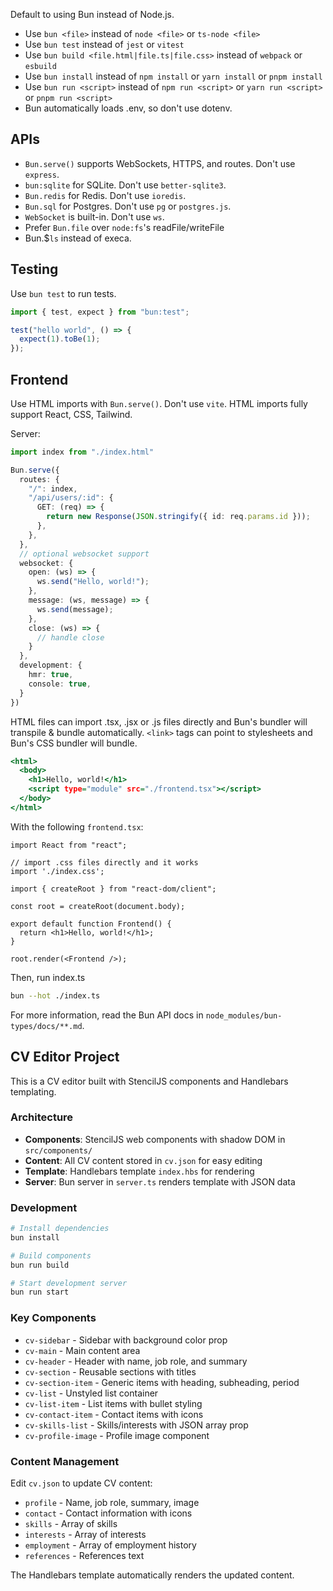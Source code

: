 
Default to using Bun instead of Node.js.

- Use `bun <file>` instead of `node <file>` or `ts-node <file>`
- Use `bun test` instead of `jest` or `vitest`
- Use `bun build <file.html|file.ts|file.css>` instead of `webpack` or `esbuild`
- Use `bun install` instead of `npm install` or `yarn install` or `pnpm install`
- Use `bun run <script>` instead of `npm run <script>` or `yarn run <script>` or `pnpm run <script>`
- Bun automatically loads .env, so don't use dotenv.

## APIs

- `Bun.serve()` supports WebSockets, HTTPS, and routes. Don't use `express`.
- `bun:sqlite` for SQLite. Don't use `better-sqlite3`.
- `Bun.redis` for Redis. Don't use `ioredis`.
- `Bun.sql` for Postgres. Don't use `pg` or `postgres.js`.
- `WebSocket` is built-in. Don't use `ws`.
- Prefer `Bun.file` over `node:fs`'s readFile/writeFile
- Bun.$`ls` instead of execa.

## Testing

Use `bun test` to run tests.

```ts#index.test.ts
import { test, expect } from "bun:test";

test("hello world", () => {
  expect(1).toBe(1);
});
```

## Frontend

Use HTML imports with `Bun.serve()`. Don't use `vite`. HTML imports fully support React, CSS, Tailwind.

Server:

```ts#index.ts
import index from "./index.html"

Bun.serve({
  routes: {
    "/": index,
    "/api/users/:id": {
      GET: (req) => {
        return new Response(JSON.stringify({ id: req.params.id }));
      },
    },
  },
  // optional websocket support
  websocket: {
    open: (ws) => {
      ws.send("Hello, world!");
    },
    message: (ws, message) => {
      ws.send(message);
    },
    close: (ws) => {
      // handle close
    }
  },
  development: {
    hmr: true,
    console: true,
  }
})
```

HTML files can import .tsx, .jsx or .js files directly and Bun's bundler will transpile & bundle automatically. `<link>` tags can point to stylesheets and Bun's CSS bundler will bundle.

```html#index.html
<html>
  <body>
    <h1>Hello, world!</h1>
    <script type="module" src="./frontend.tsx"></script>
  </body>
</html>
```

With the following `frontend.tsx`:

```tsx#frontend.tsx
import React from "react";

// import .css files directly and it works
import './index.css';

import { createRoot } from "react-dom/client";

const root = createRoot(document.body);

export default function Frontend() {
  return <h1>Hello, world!</h1>;
}

root.render(<Frontend />);
```

Then, run index.ts

```sh
bun --hot ./index.ts
```

For more information, read the Bun API docs in `node_modules/bun-types/docs/**.md`.

## CV Editor Project

This is a CV editor built with StencilJS components and Handlebars templating.

### Architecture

- **Components**: StencilJS web components with shadow DOM in `src/components/`
- **Content**: All CV content stored in `cv.json` for easy editing
- **Template**: Handlebars template `index.hbs` for rendering
- **Server**: Bun server in `server.ts` renders template with JSON data

### Development

```bash
# Install dependencies
bun install

# Build components
bun run build

# Start development server
bun run start
```

### Key Components

- `cv-sidebar` - Sidebar with background color prop
- `cv-main` - Main content area
- `cv-header` - Header with name, job role, and summary
- `cv-section` - Reusable sections with titles
- `cv-section-item` - Generic items with heading, subheading, period
- `cv-list` - Unstyled list container
- `cv-list-item` - List items with bullet styling
- `cv-contact-item` - Contact items with icons
- `cv-skills-list` - Skills/interests with JSON array prop
- `cv-profile-image` - Profile image component

### Content Management

Edit `cv.json` to update CV content:
- `profile` - Name, job role, summary, image
- `contact` - Contact information with icons
- `skills` - Array of skills
- `interests` - Array of interests  
- `employment` - Array of employment history
- `references` - References text

The Handlebars template automatically renders the updated content.
